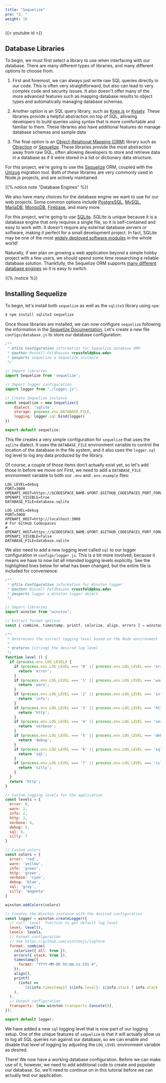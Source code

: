 ```yaml
---
title: "Sequelize"
pre: "1. "
weight: 10
---
```


{{< youtube id >}}

## Database Libraries

To begin, we must first select a library to use when interfacing with our database. There are many different types of libraries, and many different options to choose from.

1) First and foremost, we can always just write raw SQL queries directly in our code. This is often very straightforward, but also can lead to very complex code and security issues. It also doesn't offer many of the more advanced features such as mapping database results to object types and automatically managing database schemas.

2) Another option is an SQL query library, such as [Knex.js](https://knexjs.org/) or [Kysely](https://kysely.dev/). These libraries provide a helpful abstraction on top of SQL, allowing developers to build queries using syntax that is more comfortable and familiar to them. These libraries also have additional features do manage database schemas and sample data

3) The final option is an [Object-Relational Mapping (ORM)](https://en.wikipedia.org/wiki/Object%E2%80%93relational_mapping) library such as [Objection](https://vincit.github.io/objection.js/) or [Sequelize](https://sequelize.org/). These libraries provide the most abstraction away from raw SQL, often allowing developers to store and retrieve data in a database as if it were stored in a list or dictionary data structure. 

For this project, we're going to use the [Sequelize](https://sequelize.org/) ORM, coupled with the [Umzug](https://github.com/sequelize/umzug) migration tool. Both of these libraries are very commonly used in Node.js projects, and are actively maintained. 

{{% notice note "Database Engines" %}}

We also have many choices for the database engine we want to use for our web projects. Some common options include [PostgreSQL](https://www.postgresql.org/), [MySQL](https://www.mysql.com/), [MariaDB](https://mariadb.org/), [MongoDB](https://www.mongodb.com/), [Firebase](https://firebase.google.com/), and many more. 

For this project, we're going to use [SQLite](https://www.sqlite.org/). SQLite is unique because it is a database engine that only requires a single file, so it is self-contained and easy to work with. It doesn't require any external database servers or software, making it perfect for a small development project. In fact, SQLite may be one of the most [widely deployed software modules](https://www.sqlite.org/mostdeployed.html) in the whole world!

Naturally, if wer plan on growing a web application beyond a simple hobby project with a few users, we should spend some time researching a reliable database solution. Thankfully, the Sequelize ORM supports [many different database engines](https://sequelize.org/docs/v6/other-topics/dialect-specific-things/) so it is easy to switch.

{{% /notice %}}

## Installing Sequelize

To begin, let's install both `sequelize` as well as the `sqlite3` library using `npm`:

```bash {title="terminal"}
$ npm install sqlite3 sequelize
```

Once those libraries are installed, we can now configure `sequelize` following the information in the [Sequelize Documentation](https://sequelize.org/docs/v6/getting-started/). Let's create a new file `configs/database.js` to store our database configuration:

```js {title="configs/database.js"}
/**
 * @file Configuration information for Sequelize database ORM
 * @author Russell Feldhausen <russfeld@ksu.edu>
 * @exports sequelize a Sequelize instance
 */

// Import libraries
import Sequelize from 'sequelize';

// Import logger configuration
import logger from "./logger.js";

// Create Sequelize instance
const sequelize = new Sequelize({
    dialect: 'sqlite',
    storage: process.env.DATABASE_FILE,
    logging: logger.sql.bind(logger)
})

export default sequelize;
```

This file creates a very simple configuration for `sequelize` that uses the `sqlite` dialect. It uses the `DATABASE_FILE` environment variable to control the location of the database in the file system, and it also uses the `logger.sql` log level to log any data produced by the library.

Of course, a couple of those items don't actually exist yet, so let's add those in before we move on! First, we need to add a `DATABASE_FILE` environment variable to both our `.env` and `.env.example` files:

```env {title=".env" hl_lines="5"}
LOG_LEVEL=debug
PORT=3000
OPENAPI_HOST=https://$CODESPACE_NAME-$PORT.$GITHUB_CODESPACES_PORT_FORWARDING_DOMAIN
OPENAPI_VISIBLE=true
DATABASE_FILE=database.sqlite
```

```env {title=".env.example" hl_lines="7"}
LOG_LEVEL=debug
PORT=3000
OPENAPI_HOST=http://localhost:3000
# For GitHub Codespaces
# OPENAPI_HOST=https://$CODESPACE_NAME-$PORT.$GITHUB_CODESPACES_PORT_FORWARDING_DOMAIN
OPENAPI_VISIBLE=false
DATABASE_FILE=database.sqlite
```

We also need to add a new logging level called `sql` to our logger configuration in `configs/logger.js`. This is a bit more involved, because it means we have to now list all intended logging levels explicitly. See the highlighted lines below for what has been changed, but the entire file is included for convenience:

```js {title="configs/logger.js" hl_lines="38-43 48-72 78"}
/**
 * @file Configuration information for Winston logger
 * @author Russell Feldhausen <russfeld@ksu.edu>
 * @exports logger a Winston logger object
 */

// Import libraries
import winston from "winston";

// Extract format options
const { combine, timestamp, printf, colorize, align, errors } = winston.format;

/**
 * Determines the correct logging level based on the Node environment
 *
 * @returns {string} the desired log level
 */
function level () {
  if (process.env.LOG_LEVEL) {
    if (process.env.LOG_LEVEL === '0' || process.env.LOG_LEVEL === 'error') {
      return 'error';
    }
    if (process.env.LOG_LEVEL === '1' || process.env.LOG_LEVEL === 'warn') {
      return 'warn';
    }
    if (process.env.LOG_LEVEL === '2' || process.env.LOG_LEVEL === 'info') {
      return 'info';
    }
    if (process.env.LOG_LEVEL === '3' || process.env.LOG_LEVEL === 'http') {
      return 'http';
    }
    if (process.env.LOG_LEVEL === '4' || process.env.LOG_LEVEL === 'verbose') {
      return 'verbose';
    }
    if (process.env.LOG_LEVEL === '5' || process.env.LOG_LEVEL === 'debug') {
      return 'debug';
    }
    if (process.env.LOG_LEVEL === '6' || process.env.LOG_LEVEL === 'sql') {
      return 'sql';
    }
    if (process.env.LOG_LEVEL === '7' || process.env.LOG_LEVEL === 'silly') {
      return 'silly';
    }
  }
  return 'http';
}

// Custom logging levels for the application
const levels = {
  error: 0,
  warn: 1,
  info: 2,
  http: 3,
  verbose: 4,
  debug: 5,
  sql: 6,
  silly: 7
}

// Custom colors
const colors = {
  error: 'red',
  warn: 'yellow',
  info: 'green',
  http: 'green',
  verbose: 'cyan',
  debug: 'blue',
  sql: 'gray',
  silly: 'magenta'
}

winston.addColors(colors)

// Creates the Winston instance with the desired configuration
const logger = winston.createLogger({
  // call `level` function to get default log level
  level: level(),
  levels: levels,
  // Format configuration
  // See https://github.com/winstonjs/logform
  format: combine(
    colorize({ all: true }),
    errors({ stack: true }),
    timestamp({
      format: "YYYY-MM-DD hh:mm:ss.SSS A",
    }),
    align(),
    printf(
      (info) =>
        `[${info.timestamp}] ${info.level}: ${info.stack ? info.stack : info.message}`,
    ),
  ),
  // Output configuration
  transports: [new winston.transports.Console()],
});

export default logger;
```

We have added a new `sql` logging level that is now part of our logging setup. One of the unique features of `sequelize` is that it will actually allow us to log all SQL queries run against our database, so we can enable and disable that level of logging by adjusting the `LOG_LEVEL` environment variable as desired.

There! We now have a working database configuration. Before we can make use of it, however, we need to add additional code to create and populate our database. So, we'll need to continue on in this tutorial before we can actually test our application.